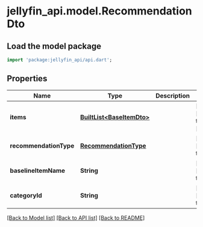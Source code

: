 # jellyfin_api.model.RecommendationDto

## Load the model package
```dart
import 'package:jellyfin_api/api.dart';
```

## Properties
Name | Type | Description | Notes
------------ | ------------- | ------------- | -------------
**items** | [**BuiltList&lt;BaseItemDto&gt;**](BaseItemDto.md) |  | [optional] [default to const []]
**recommendationType** | [**RecommendationType**](RecommendationType.md) |  | [optional] [default to null]
**baselineItemName** | **String** |  | [optional] [default to null]
**categoryId** | **String** |  | [optional] [default to null]

[[Back to Model list]](../README.md#documentation-for-models) [[Back to API list]](../README.md#documentation-for-api-endpoints) [[Back to README]](../README.md)



